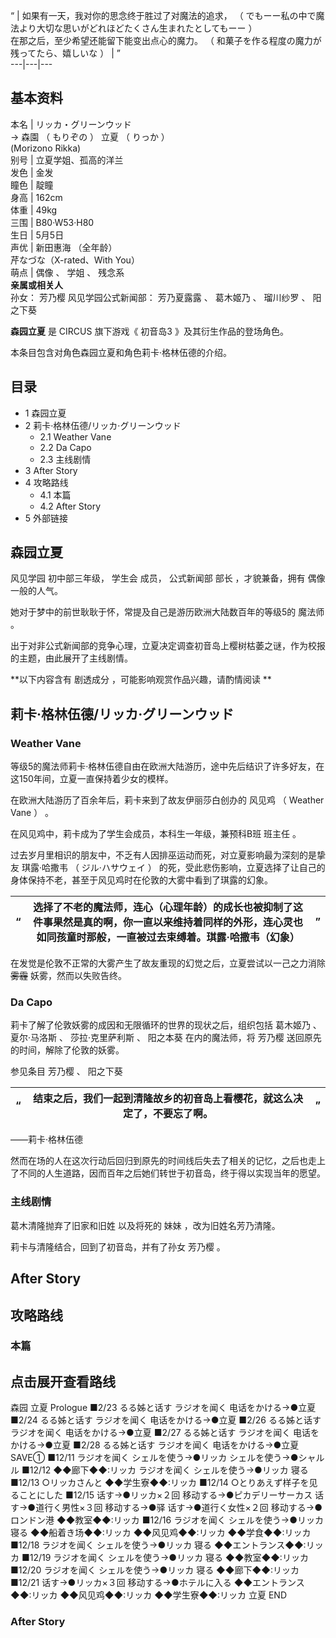 “  |  如果有一天，我对你的思念终于胜过了对魔法的追求，  （  でもーー私の中で魔法より大切な思いがどれほどたくさん生まれたとしてもーー  ）    
在那之后，至少希望还能留下能变出点心的魔力。  （  和菓子を作る程度の魔力が残ってたら、嬉しいな  ）  |  ”   
---|---|---  
  
**基本资料**  
---  
本名  |  リッカ・グリーンウッド   
→  森園  （  もりぞの  ）  立夏  （  りっか  ）  
(Morizono Rikka)  
别号  |  立夏学姐、孤高的洋兰   
发色  |  金发   
瞳色  |  靛瞳   
身高  |  162cm   
体重  |  49kg   
三围  |  B80·W53·H80   
生日  |  5月5日   
声优  |  新田惠海  （全年龄）   
芹なづな（X-rated、With You）  
萌点  |  偶像  、  学姐  、  残念系   
**亲属或相关人**  
孙女：  芳乃樱  风见学园公式新闻部：  芳乃夏露露  、  葛木姬乃  、  瑠川纱罗  、  阳之下葵  
  
**森园立夏** 是  CIRCUS  旗下游戏《  初音岛3  》及其衍生作品的登场角色。

本条目包含对角色森园立夏和角色莉卡·格林伍德的介绍。

##  目录

  * 1  森园立夏 
  * 2  莉卡·格林伍德/リッカ·グリーンウッド 
    * 2.1  Weather Vane 
    * 2.2  Da Capo 
    * 2.3  主线剧情 
  * 3  After Story 
  * 4  攻略路线 
    * 4.1  本篇 
    * 4.2  After Story 
  * 5  外部链接 

##  森园立夏

风见学园  初中部三年级，  学生会  成员，  公式新闻部  部长  ，才貌兼备，拥有  偶像  一般的人气。

她对于梦中的前世耿耿于怀，常提及自己是游历欧洲大陆数百年的等级5的  魔法师  。

出于对非公式新闻部的竞争心理，立夏决定调查初音岛上樱树枯萎之谜，作为校报的主题，由此展开了主线剧情。

**以下内容含有 剧透成分  ，可能影响观赏作品兴趣，请酌情阅读 **

##  莉卡·格林伍德/リッカ·グリーンウッド

###  Weather Vane

等级5的魔法师莉卡·格林伍德自由在欧洲大陆游历，途中先后结识了许多好友，在这150年间，立夏一直保持着少女的模样。

在欧洲大陆游历了百余年后，莉卡来到了故友伊丽莎白创办的  风见鸡  （  Weather Vane  ）  。

在风见鸡中，莉卡成为了学生会成员，本科生一年级，兼预科B班  班主任  。

过去岁月里相识的朋友中，不乏有人因排巫运动而死，对立夏影响最为深刻的是挚友  琪露·哈撒韦  （  ジル·ハサウェイ  ）
的死，受此悲伤影响，立夏选择了让自己的身体保持不老，甚至于风见鸡时在伦敦的大雾中看到了琪露的幻象。

“  |  选择了不老的魔法师，连心（心理年龄）的成长也被抑制了这件事果然是真的啊，你一直以来维持着同样的外形，连心灵也如同孩童时那般，一直被过去束缚着。琪露·哈撒韦（幻象）  |  ”   
---|---|---  
  
在发觉是伦敦不正常的大雾产生了故友重现的幻觉之后，立夏尝试以一己之力消除 ~~雾霾~~ 妖雾，然而以失败告终。

###  Da Capo

莉卡了解了伦敦妖雾的成因和无限循环的世界的现状之后，组织包括  葛木姬乃  、  夏尔·马洛斯  、  莎拉·克里萨利斯  、  阳之本葵
在内的魔法师，将  芳乃樱  送回原先的时间，解除了伦敦的妖雾。

参见条目  芳乃樱  、  阳之下葵

“  |  结束之后，我们一起到清隆故乡的初音岛上看樱花，就这么决定了，不要忘了啊。  |  ”   
---|---|---  
——莉卡·格林伍德  
  
然而在场的人在这次行动后回归到原先的时间线后失去了相关的记忆，之后也走上了不同的人生道路，因而百年之后她们转世于初音岛，终于得以实现当年的愿望。

###  主线剧情

葛木清隆抛弃了旧家和旧姓  以及将死的  妹妹  ，改为旧姓名芳乃清隆。

莉卡与清隆结合，回到了初音岛，并有了孙女  芳乃樱  。

##  After Story

##  攻略路线

###  本篇

点击展开查看路线  
---  
森园 立夏  Prologue  ■2/23  るる姊と话す  ラジオを闻く  电话をかける→●立夏  ■2/24  るる姊と话す  ラジオを闻く
电话をかける→●立夏  ■2/26  るる姊と话す  ラジオを闻く  电话をかける→●立夏  ■2/27  るる姊と话す  ラジオを闻く
电话をかける→●立夏  ■2/28  るる姊と话す  ラジオを闻く  电话をかける→●立夏  SAVE①  ■12/11  ラジオを闻く
シェルを使う→●リッカ  シェルを使う→●シャルル  ■12/12  ◆◆廊下◆◆:リッカ  ラジオを闻く  シェルを使う→●リッカ  寝る  ■12/13
○リッカさんと  ◆◆学生寮◆◆:リッカ  ■12/14  ○とりあえず样子を见ることにした  ■12/15  话す→●リッカ×２回
移动する→●ピカデリーサーカス  话す→●道行く男性×３回  移动する→●驿  话す→●道行く女性×２回  移动する→●ロンドン港  ◆◆教室◆◆:リッカ
■12/16  ラジオを闻く  シェルを使う→●リッカ  寝る  ◆◆船着き场◆◆:リッカ  ◆◆风见鸡◆◆:リッカ  ◆◆学食◆◆:リッカ  ■12/18
ラジオを闻く  シェルを使う→●リッカ  寝る  ◆◆エントランス◆◆:リッカ  ■12/19  ラジオを闻く  シェルを使う→●リッカ  寝る
◆◆教室◆◆:リッカ  ■12/20  ラジオを闻く  シェルを使う→●リッカ  寝る  ◆◆廊下◆◆:リッカ  ■12/21  话す→●リッカ×３回
移动する→●ホテルに入る  ◆◆エントランス◆◆:リッカ  ◆◆风见鸡◆◆:リッカ  ◆◆学生寮◆◆:リッカ  立夏 END  
  
###  After Story